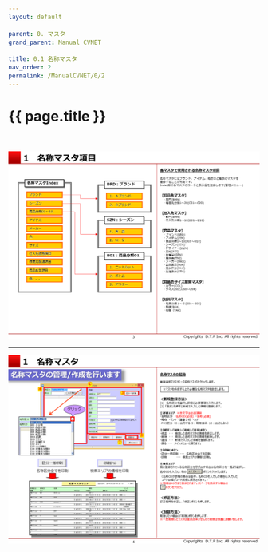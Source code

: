 ```yaml
---
layout: default

parent: 0. マスタ
grand_parent: Manual CVNET

title: 0.1 名称マスタ
nav_order: 2
permalink: /ManualCVNET/0/2
---
```


# {{ page.title }} <br/><br/>

<a href="/img/Master/Master4.PNG" target="_blank">
<img src="/img/Master/Master4.PNG" alt="login image"></a>

---

<a href="/img/Master/Master5.PNG" target="_blank">
<img src="/img/Master/Master5.PNG" alt="login image"></a>